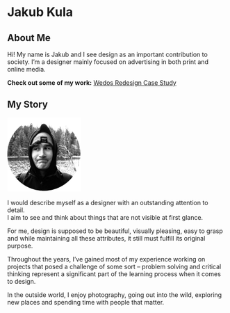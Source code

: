 # Jakub Kula

## About Me

Hi! My name is Jakub and I see design as an important contribution to society. I’m a designer mainly focused on advertising in both print and online media.

**Check out some of my work:**
[Wedos Redesign Case Study](case-study.md)

## My Story
<img src="img/00_kula_headshot.png" alt="Closeup portrait of a person looking away from the camera while making a silly sad face." width="170px"/>

I would describe myself as a designer with an outstanding attention to detail. <br> I aim to see and think about things that are not visible at first glance.

For me, design is supposed to be beautiful, visually pleasing, easy to grasp and while maintaining all these attributes, it still must fulfill its original purpose.

Throughout the years, I’ve gained most of my experience working on projects that posed a challenge of some sort – problem solving and critical thinking represent a significant part of the learning process when it comes to design.

In the outside world, I enjoy photography, going out into the wild, exploring new places and spending time with people that matter.

